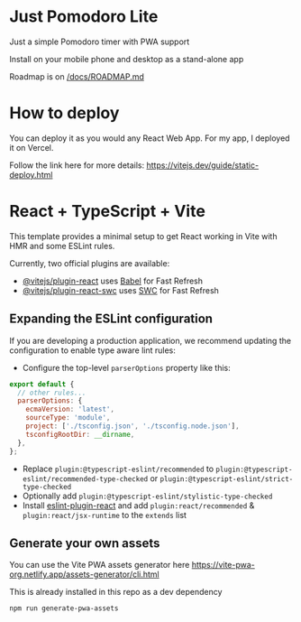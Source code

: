 # Just Pomodoro Lite

Just a simple Pomodoro timer with PWA support

Install on your mobile phone and desktop as a stand-alone app

Roadmap is on [/docs/ROADMAP.md](https://github.com/roycechua/just-pomodoro-lite/docs/ROADMAP.md)

# How to deploy

You can deploy it as you would any React Web App. For my app, I deployed it on Vercel.

Follow the link here for more details: https://vitejs.dev/guide/static-deploy.html

# React + TypeScript + Vite

This template provides a minimal setup to get React working in Vite with HMR and some ESLint rules.

Currently, two official plugins are available:

- [@vitejs/plugin-react](https://github.com/vitejs/vite-plugin-react/blob/main/packages/plugin-react/README.md) uses [Babel](https://babeljs.io/) for Fast Refresh
- [@vitejs/plugin-react-swc](https://github.com/vitejs/vite-plugin-react-swc) uses [SWC](https://swc.rs/) for Fast Refresh

## Expanding the ESLint configuration

If you are developing a production application, we recommend updating the configuration to enable type aware lint rules:

- Configure the top-level `parserOptions` property like this:

```js
export default {
  // other rules...
  parserOptions: {
    ecmaVersion: 'latest',
    sourceType: 'module',
    project: ['./tsconfig.json', './tsconfig.node.json'],
    tsconfigRootDir: __dirname,
  },
};
```

- Replace `plugin:@typescript-eslint/recommended` to `plugin:@typescript-eslint/recommended-type-checked` or `plugin:@typescript-eslint/strict-type-checked`
- Optionally add `plugin:@typescript-eslint/stylistic-type-checked`
- Install [eslint-plugin-react](https://github.com/jsx-eslint/eslint-plugin-react) and add `plugin:react/recommended` & `plugin:react/jsx-runtime` to the `extends` list

## Generate your own assets

You can use the Vite PWA assets generator here https://vite-pwa-org.netlify.app/assets-generator/cli.html

This is already installed in this repo as a dev dependency

```
npm run generate-pwa-assets
```
